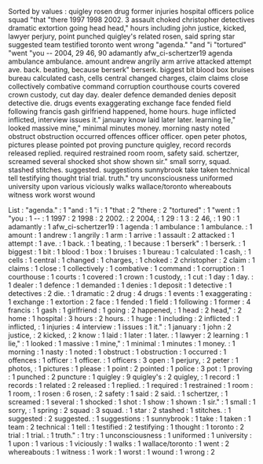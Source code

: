 Sorted by values :
quigley rosen drug former injuries hospital officers police squad "that "there 1997 1998 2002. 3 assault choked christopher detectives dramatic extortion going head head," hours including john justice, kicked, lawyer perjury, point punched quigley's related rosen, said spring star suggested team testified toronto went wrong "agenda." "and "i "tortured" "went "you -- 2004, 29 46, 90 adamantly afw_ci-schertzer19 agenda ambulance ambulance. amount andrew angrily arm arrive attacked attempt ave. back. beating, because berserk" berserk. biggest bit blood box bruises bureau calculated cash, cells central changed charges, claim claims close collectively combative command corruption courthouse courts covered crown custody, cut day day. dealer defence demanded denies deposit detective die. drugs events exaggerating exchange face fended field following francis gash girlfriend happened, home hours. huge inflicted inflicted, interview issues it." january know laid later later. learning lie," looked massive mine," minimal minutes money. morning nasty noted obstruct obstruction occurred offences officer officer. open peter photos, pictures please pointed pot proving puncture quigley, record records released replied. required restrained room room, safety said. schertzer, screamed several shocked shot show shown sir." small sorry, squad. stashed stitches. suggested. suggestions sunnybrook take taken technical tell testifying thought trial trial. truth." try unconsciousness uniformed university upon various viciously walks wallace/toronto whereabouts witness work worst wound 

List :
"agenda." : 1
"and : 1
"i : 1
"that : 2
"there : 2
"tortured" : 1
"went : 1
"you : 1
-- : 1
1997 : 2
1998 : 2
2002. : 2
2004, : 1
29 : 1
3 : 2
46, : 1
90 : 1
adamantly : 1
afw_ci-schertzer19 : 1
agenda : 1
ambulance : 1
ambulance. : 1
amount : 1
andrew : 1
angrily : 1
arm : 1
arrive : 1
assault : 2
attacked : 1
attempt : 1
ave. : 1
back. : 1
beating, : 1
because : 1
berserk" : 1
berserk. : 1
biggest : 1
bit : 1
blood : 1
box : 1
bruises : 1
bureau : 1
calculated : 1
cash, : 1
cells : 1
central : 1
changed : 1
charges, : 1
choked : 2
christopher : 2
claim : 1
claims : 1
close : 1
collectively : 1
combative : 1
command : 1
corruption : 1
courthouse : 1
courts : 1
covered : 1
crown : 1
custody, : 1
cut : 1
day : 1
day. : 1
dealer : 1
defence : 1
demanded : 1
denies : 1
deposit : 1
detective : 1
detectives : 2
die. : 1
dramatic : 2
drug : 4
drugs : 1
events : 1
exaggerating : 1
exchange : 1
extortion : 2
face : 1
fended : 1
field : 1
following : 1
former : 4
francis : 1
gash : 1
girlfriend : 1
going : 2
happened, : 1
head : 2
head," : 2
home : 1
hospital : 3
hours : 2
hours. : 1
huge : 1
including : 2
inflicted : 1
inflicted, : 1
injuries : 4
interview : 1
issues : 1
it." : 1
january : 1
john : 2
justice, : 2
kicked, : 2
know : 1
laid : 1
later : 1
later. : 1
lawyer : 2
learning : 1
lie," : 1
looked : 1
massive : 1
mine," : 1
minimal : 1
minutes : 1
money. : 1
morning : 1
nasty : 1
noted : 1
obstruct : 1
obstruction : 1
occurred : 1
offences : 1
officer : 1
officer. : 1
officers : 3
open : 1
perjury, : 2
peter : 1
photos, : 1
pictures : 1
please : 1
point : 2
pointed : 1
police : 3
pot : 1
proving : 1
punched : 2
puncture : 1
quigley : 9
quigley's : 2
quigley, : 1
record : 1
records : 1
related : 2
released : 1
replied. : 1
required : 1
restrained : 1
room : 1
room, : 1
rosen : 6
rosen, : 2
safety : 1
said : 2
said. : 1
schertzer, : 1
screamed : 1
several : 1
shocked : 1
shot : 1
show : 1
shown : 1
sir." : 1
small : 1
sorry, : 1
spring : 2
squad : 3
squad. : 1
star : 2
stashed : 1
stitches. : 1
suggested : 2
suggested. : 1
suggestions : 1
sunnybrook : 1
take : 1
taken : 1
team : 2
technical : 1
tell : 1
testified : 2
testifying : 1
thought : 1
toronto : 2
trial : 1
trial. : 1
truth." : 1
try : 1
unconsciousness : 1
uniformed : 1
university : 1
upon : 1
various : 1
viciously : 1
walks : 1
wallace/toronto : 1
went : 2
whereabouts : 1
witness : 1
work : 1
worst : 1
wound : 1
wrong : 2
